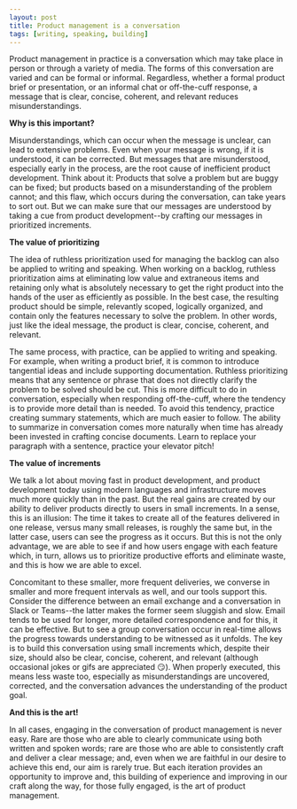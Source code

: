 ```yaml
---
layout: post
title: Product management is a conversation
tags: [writing, speaking, building]
---
```


Product management in practice is a conversation which may take place in person or through a variety of media.  The forms of this conversation are varied and can be formal or informal.  Regardless, whether a formal product brief or presentation, or an informal chat or off-the-cuff response, a message that is clear, concise, coherent, and relevant reduces misunderstandings.  

**Why is this important?**

Misunderstandings, which can occur when the message is unclear, can lead to extensive problems.  Even when your message is wrong, if it is understood, it can be corrected.  But messages that are misunderstood, especially early in the process, are the root cause of inefficient product development.  Think about it:  Products that solve a problem but are buggy can be fixed; but products based on a misunderstanding of the problem cannot; and this flaw, which occurs during the conversation, can take years to sort out.  But we can make sure that our messages are understood by taking a cue from product development--by crafting our messages in prioritized increments.

**The value of prioritizing**

The idea of ruthless prioritization used for managing the backlog can also be applied to writing and speaking.  When working on a backlog, ruthless prioritization aims at eliminating low value and extraneous items and retaining only what is absolutely necessary to get the right product into the hands of the user as efficiently as possible.  In the best case, the resulting product should be simple, relevantly scoped, logically organized, and contain only the features necessary to solve the problem.  In other words, just like the ideal message, the product is clear, concise, coherent, and relevant.

The same process, with practice, can be applied to writing and speaking.  For example, when writing a product brief, it is common to introduce tangential ideas and include supporting documentation.  Ruthless prioritizing means that any sentence or phrase that does not directly clarify the problem to be solved should be cut.  This is more difficult to do in conversation, especially when responding off-the-cuff, where the tendency is to provide more detail than is needed.  To avoid this tendency, practice creating summary statements, which are much easier to follow.  The ability to summarize in conversation comes more naturally when time has already been invested in crafting concise documents.  Learn to replace your paragraph with a sentence, practice your elevator pitch!  

**The value of increments**

We talk a lot about moving fast in product development, and product development today using modern languages and infrastructure moves much more quickly than in the past.  But the real gains are created by our ability to deliver products directly to users in small increments.  In a sense, this is an illusion:  The time it takes to create all of the features delivered in one release, versus many small releases, is roughly the same but, in the latter case, users can see the progress as it occurs.  But this is not the only advantage, we are able to see if and how users engage with each feature which, in turn, allows us to prioritize productive efforts and eliminate waste, and this is how we are able to excel.

Concomitant to these smaller, more frequent deliveries, we converse in smaller and more frequent intervals as well, and our tools support this.  Consider the difference between an email exchange and a conversation in Slack or Teams--the latter makes the former seem sluggish and slow.  Email tends to be used for longer, more detailed correspondence and for this, it can be effective.  But to see a group conversation occur in real-time allows the progress towards understanding to be witnessed as it unfolds.  The key is to build this conversation using small increments which, despite their size, should also be clear, concise, coherent, and relevant (although occasional jokes or gifs are appreciated :smirk:).  When properly executed, this means less waste too, especially as misunderstandings are uncovered, corrected, and the conversation advances the understanding of the product goal.

**And this is the art!**
  
In all cases, engaging in the conversation of product management is never easy.  Rare are those who are able to clearly communicate using both written and spoken words; rare are those who are able to consistently craft and deliver a clear message; and, even when we are faithful in our desire to achieve this end, our aim is rarely true.  But each iteration provides an opportunity to improve and, this building of experience and improving in our craft along the way, for those fully engaged, is the art of product management.
